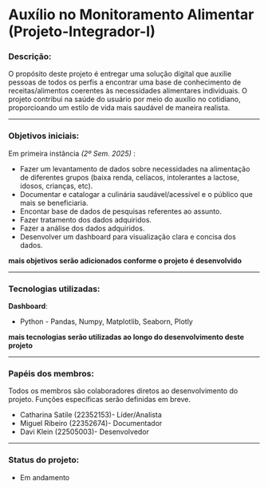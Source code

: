# Auxílio no Monitoramento Alimentar (Projeto-Integrador-I)


### Descrição:
 O propósito deste projeto é entregar uma solução digital que auxilie pessoas de todos os perfis a encontrar uma base de conhecimento de receitas/alimentos coerentes às necessidades alimentares individuais. O projeto contribui na saúde do usuário por meio do auxílio no cotidiano, proporcioando um estilo de vida mais saudável de maneira realista.


---


### Objetivos iniciais:
 Em primeira instância *(2º Sem. 2025)* :
 + Fazer um levantamento de dados sobre necessidades na alimentação de diferentes grupos (baixa renda, celíacos, intolerantes a lactose, idosos, crianças, etc).
 + Documentar e catalogar a culinária saudável/acessível e o público que mais se beneficiaria.
 + Encontar base de dados de pesquisas referentes ao assunto.
 + Fazer tratamento dos dados adquiridos.
 + Fazer a análise dos dados adquiridos.
 + Desenvolver um dashboard para visualização clara e concisa dos dados.

 **mais objetivos serão adicionados conforme o projeto é desenvolvido**


---


### Tecnologias utilizadas:
 **Dashboard**:
 + Python - Pandas, Numpy, Matplotlib, Seaborn, Plotly

**mais tecnologias serão utilizadas ao longo do desenvolvimento deste projeto**


---


### Papéis dos membros:
 Todos os membros são colaboradores diretos ao desenvolvimento do projeto. Funções específicas serão definidas em breve.

+ Catharina Satile (22352153)- Líder/Analista
+ Miguel Ribeiro (22352674)- Documentador
+ Davi Klein (22505003)- Desenvolvedor


---


### Status do projeto:
+ Em andamento
